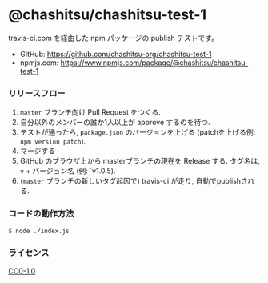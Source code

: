 @chashitsu/chashitsu-test-1
===========================

travis-ci.com を経由した npm パッケージの publish テストです。

- GitHub: https://github.com/chashitsu-org/chashitsu-test-1
- npmjs.com: https://www.npmjs.com/package/@chashitsu/chashitsu-test-1

### リリースフロー
1. `master` ブランチ向け Pull Request をつくる.
2. 自分以外のメンバーの誰か1人以上が approve するのを待つ.
3. テストが通ったら,  `package.json` のバージョンを上げる (patchを上げる例: `npm version patch`).
4. マージする
5. GitHub のブラウザ上から masterブランチの現在を Release する. タグ名は, `v` + バージョン名 (例: `v1.0.5).
6. (`master` ブランチの新しいタグ起因で) travis-ci が走り, 自動でpublishされる.

### コードの動作方法
``` sh
$ node ./index.js
```

### ライセンス
[CC0-1.0](https://creativecommons.org/publicdomain/zero/1.0/deed.ja)

